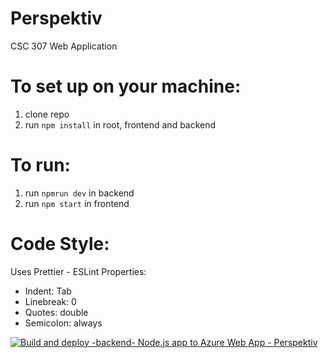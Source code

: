# Perspektiv
CSC 307 Web Application

# To set up on your machine:
1. clone repo
2. run `npm install` in root, frontend and backend

# To run:
1. run `npmrun dev` in backend
2. run `npm start` in frontend

# Code Style:
Uses Prettier - ESLint
Properties:
   - Indent: Tab
   - Linebreak: 0
   - Quotes: double
   - Semicolon: always

[![Build and deploy -backend- Node.js app to Azure Web App - Perspektiv](https://github.com/anonymous-pterodactyl/Perspektiv/actions/workflows/ci-cd_perspektiv.yml/badge.svg)](https://github.com/anonymous-pterodactyl/Perspektiv/actions/workflows/ci-cd_perspektiv.yml)
